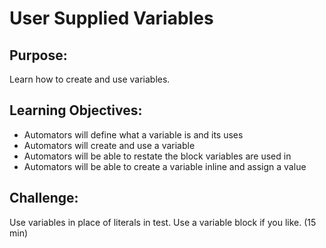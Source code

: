 
# User Supplied Variables

## Purpose:

Learn how to create and use variables.

## Learning Objectives:

- Automators will define what a variable is and its uses
- Automators will create and use a variable
- Automators will be able to restate the block variables are used in
- Automators will be able to create a variable inline and assign a value

## Challenge:
Use variables in place of literals in test. Use a variable block if you like. (15 min)
